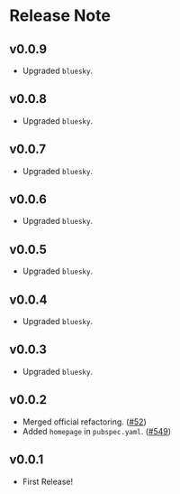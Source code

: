 # Release Note

## v0.0.9

- Upgraded `bluesky`.

## v0.0.8

- Upgraded `bluesky`.

## v0.0.7

- Upgraded `bluesky`.

## v0.0.6

- Upgraded `bluesky`.

## v0.0.5

- Upgraded `bluesky`.

## v0.0.4

- Upgraded `bluesky`.

## v0.0.3

- Upgraded `bluesky`.

## v0.0.2

- Merged official refactoring. ([#52](https://github.com/myConsciousness/atproto.dart/issues/52))
- Added `homepage` in `pubspec.yaml`. ([#549](https://github.com/myConsciousness/atproto.dart/issues/549))

## v0.0.1

- First Release!
